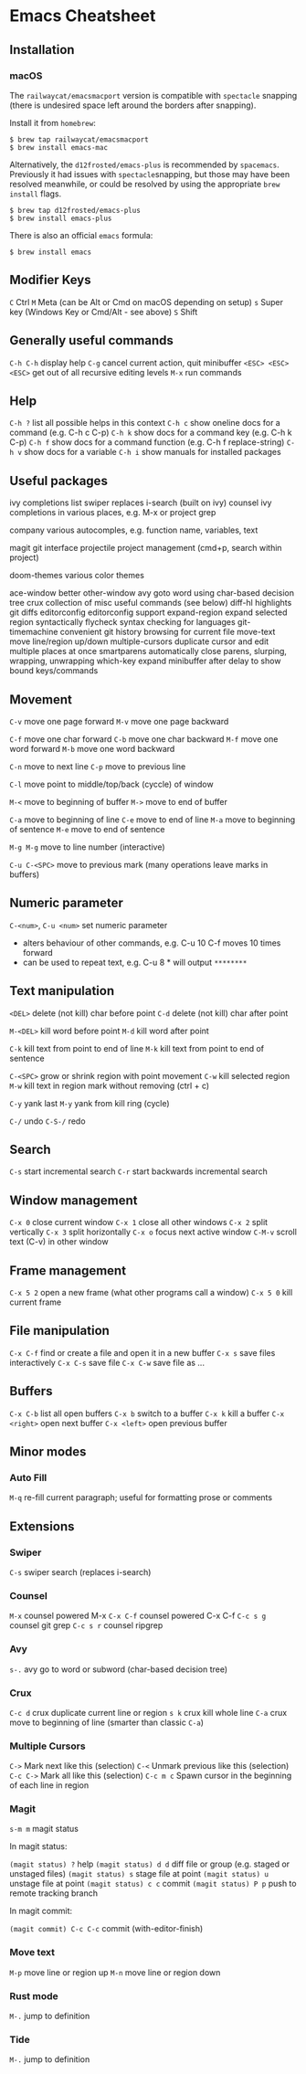 # Emacs Cheatsheet

## Installation

### macOS

The `railwaycat/emacsmacport` version is compatible with `spectacle` snapping
(there is undesired space left around the borders after snapping).

Install it from `homebrew`:

``` shell
$ brew tap railwaycat/emacsmacport
$ brew install emacs-mac
```

Alternatively, the `d12frosted/emacs-plus` is recommended by `spacemacs`.
Previously it had issues with `spectacle`snapping, but those may have been
resolved meanwhile, or could be resolved by using the appropriate `brew install`
flags.

``` shell
$ brew tap d12frosted/emacs-plus
$ brew install emacs-plus
```

There is also an official `emacs` formula:

``` shell
$ brew install emacs
```

## Modifier Keys

`C`        Ctrl
`M`        Meta (can be Alt or Cmd on macOS depending on setup)
`s`        Super key (Windows Key or Cmd/Alt - see above)
`S`        Shift

## Generally useful commands

`C-h C-h`            display help
`C-g`                cancel current action, quit minibuffer
`<ESC> <ESC> <ESC>`  get out of all recursive editing levels
`M-x`                run commands

## Help

`C-h ?`       list all possible helps in this context
`C-h c`       show oneline docs for a command (e.g. C-h c C-p)
`C-h k`       show docs for a command key (e.g. C-h k C-p)
`C-h f`       show docs for a command function (e.g. C-h f replace-string)
`C-h v`       show docs for a variable
`C-h i`       show manuals for installed packages

## Useful packages

ivy               completions list
swiper            replaces i-search (built on ivy)
counsel           ivy completions in various places, e.g. M-x or project grep

company           various autocomples, e.g. function name, variables, text

magit             git interface
projectile        project management (cmd+p, search within project)

doom-themes       various color themes

ace-window        better other-window
avy               goto word using char-based decision tree
crux              collection of misc useful commands (see below)
diff-hl           highlights git diffs
editorconfig      editorconfig support
expand-region     expand selected region syntactically
flycheck          syntax checking for languages
git-timemachine   convenient git history browsing for current file
move-text         move line/region up/down
multiple-cursors  duplicate cursor and edit multiple places at once
smartparens       automatically close parens, slurping, wrapping, unwrapping
which-key         expand minibuffer after delay to show bound keys/commands

## Movement

`C-v`         move one page forward
`M-v`         move one page backward

`C-f`         move one char forward
`C-b`         move one char backward
`M-f`         move one word forward
`M-b`         move one word backward

`C-n`         move to next line
`C-p`         move to previous line

`C-l`         move point to middle/top/back (cyccle) of window

`M-<`         move to beginning of buffer
`M->`         move to end of buffer

`C-a`         move to beginning of line
`C-e`         move to end of line
`M-a`         move to beginning of sentence
`M-e`         move to end of sentence

`M-g M-g`     move to line number (interactive)

`C-u C-<SPC>` move to previous mark (many operations leave marks in buffers)

## Numeric parameter

`C-<num>`, `C-u <num>`  set numeric parameter
  * alters behaviour of other commands, e.g. C-u 10 C-f moves 10 times forward
  * can be used to repeat text, e.g. C-u 8 * will output `********`

## Text manipulation

`<DEL>`       delete (not kill) char before point
`C-d`         delete (not kill) char after point

`M-<DEL>`     kill word before point
`M-d`         kill word after point

`C-k`         kill text from point to end of line
`M-k`         kill text from point to end of sentence

`C-<SPC>`     grow or shrink region with point movement
`C-w`         kill selected region
`M-w`         kill text in region mark without removing (ctrl + c)

`C-y`         yank last
`M-y`         yank from kill ring (cycle)

`C-/`         undo
`C-S-/`       redo

## Search

`C-s`         start incremental search
`C-r`         start backwards incremental search

## Window management

`C-x 0`       close current window
`C-x 1`       close all other windows
`C-x 2`       split vertically
`C-x 3`       split horizontally
`C-x o`       focus next active window
`C-M-v`       scroll text (C-v) in other window

## Frame management

`C-x 5 2`     open a new frame (what other programs call a window)
`C-x 5 0`     kill current frame

## File manipulation

`C-x C-f`     find or create a file and open it in a new buffer
`C-x s`       save files interactively
`C-x C-s`     save file
`C-x C-w`     save file as ...

## Buffers

`C-x C-b`     list all open buffers
`C-x b`       switch to a buffer
`C-x k`       kill a buffer
`C-x <right>` open next buffer
`C-x <left>`  open previous buffer

## Minor modes

### Auto Fill

`M-q`         re-fill current paragraph; useful for formatting prose or comments

## Extensions

### Swiper

`C-s`         swiper search (replaces i-search)

### Counsel

`M-x`         counsel powered M-x
`C-x C-f`     counsel powered C-x C-f
`C-c s g`     counsel git grep
`C-c s r`     counsel ripgrep

### Avy

`s-.`         avy go to word or subword (char-based decision tree)

### Crux

`C-c d`       crux duplicate current line or region
`s k`         crux kill whole line
`C-a`         crux move to beginning of line (smarter than classic `C-a`)

### Multiple Cursors

`C->`         Mark next like this (selection)
`C-<`         Unmark previous like this (selection)
`C-c C->`     Mark all like this (selection)
`C-c m c`     Spawn cursor in the beginning of each line in region

### Magit

`s-m m`       magit status

In magit status:

`(magit status) ?`   help
`(magit status) d d` diff file or group (e.g. staged or unstaged files)
`(magit status) s`   stage file at point
`(magit status) u`   unstage file at point
`(magit status) c c` commit
`(magit status) P p` push to remote tracking branch

In magit commit:

`(magit commit) C-c C-c`     commit (with-editor-finish)

### Move text

`M-p`         move line or region up
`M-n`         move line or region down

### Rust mode

`M-.`         jump to definition

### Tide

`M-.`         jump to definition
